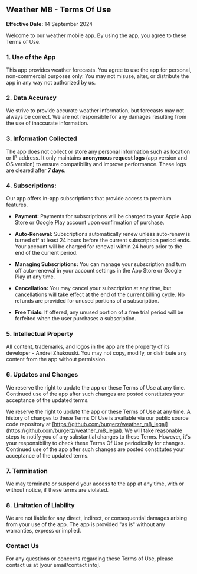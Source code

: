## Weather M8 - Terms Of Use

**Effective Date:** 14 September 2024

Welcome to our weather mobile app. By using the app, you agree to these Terms of Use.

### 1. Use of the App

This app provides weather forecasts. You agree to use the app for personal, non-commercial purposes only. You may not misuse, alter, or distribute the app in any way not authorized by us.

### 2. Data Accuracy

We strive to provide accurate weather information, but forecasts may not always be correct. We are not responsible for any damages resulting from the use of inaccurate information.

### 3. Information Collected

The app does not collect or store any personal information such as location or IP address. It only maintains **anonymous request logs** (app version and OS version) to ensure compatibility and improve performance. These logs are cleared after **7 days**.

### 4. Subscriptions:

Our app offers in-app subscriptions that provide access to premium features.

- **Payment:** Payments for subscriptions will be charged to your Apple App Store or Google Play account upon confirmation of purchase.

- **Auto-Renewal:** Subscriptions automatically renew unless auto-renew is turned off at least 24 hours before the current subscription period ends. Your account will be charged for renewal within 24 hours prior to the end of the current period.

- **Managing Subscriptions:** You can manage your subscription and turn off auto-renewal in your account settings in the App Store or Google Play at any time.

- **Cancellation:** You may cancel your subscription at any time, but cancellations will take effect at the end of the current billing cycle. No refunds are provided for unused portions of a subscription.

- **Free Trials:** If offered, any unused portion of a free trial period will be forfeited when the user purchases a subscription.

### 5. Intellectual Property

All content, trademarks, and logos in the app are the property of its developer - Andrei Zhukouski. You may not copy, modify, or distribute any content from the app without permission.

### 6. Updates and Changes

We reserve the right to update the app or these Terms of Use at any time. Continued use of the app after such changes are posted constitutes your acceptance of the updated terms.

We reserve the right to update the app or these Terms of Use at any time. A history of changes to these Terms Of Use is available via our public source code repository at [https://github.com/burgerz/weather_m8_legal](https://github.com/burgerz/weather_m8_legal). We will take reasonable steps to notify you of any substantial changes to these Terms. However, it's your responsibility to check these Terms Of Use periodically for changes. Continued use of the app after such changes are posted constitutes your acceptance of the updated terms.

### 7. Termination

We may terminate or suspend your access to the app at any time, with or without notice, if these terms are violated.

### 8. Limitation of Liability

We are not liable for any direct, indirect, or consequential damages arising from your use of the app. The app is provided "as is" without any warranties, express or implied.

### Contact Us

For any questions or concerns regarding these Terms of Use, please contact us at [your email/contact info].